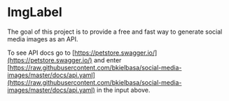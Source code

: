 # ImgLabel

The goal of this project is to provide a free and fast way to generate social media images as an API.

To see API docs go to [https://petstore.swagger.io/](https://petstore.swagger.io/) and enter [https://raw.githubusercontent.com/bkielbasa/social-media-images/master/docs/api.yaml](https://raw.githubusercontent.com/bkielbasa/social-media-images/master/docs/api.yaml) in the input above.